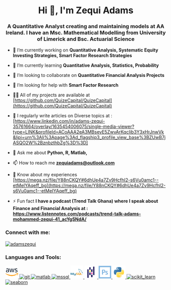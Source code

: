 <h1 align="center">Hi 👋, I'm Zequi Adams</h1>
<h3 align="center">A Quantitative Analyst creating and maintaining models at AA Ireland. I have an Msc. Mathematical Modelling from University of Limerick and Bsc. Actuarial Science</h3>

- 🔭 I’m currently working on **Quantitative Analysis, Systematic Equity Investing Strategies, Smart Factor Research Strategies**

- 🌱 I’m currently learning **Quantitative Analysis, Statistics, Probability**

- 👯 I’m looking to collaborate on **Quantitative Financial Analysis Projects**

- 🤝 I’m looking for help with **Smart Factor Research**

- 👨‍💻 All of my projects are available at [https://github.com/QuizeCapital/QuizeCapital](https://github.com/QuizeCapital/QuizeCapital)

- 📝 I regularly write articles on Diverse topics at : [https://www.linkedin.com/in/adams-zequi-35761664/overlay/1635454006075/single-media-viewer?type=LINK&profileId=ACoAAA2eA3MBsevE5ZwvArKqcIib3Y3xHrJnwVk&lipi=urn%3Ali%3Apage%3Ad_flagship3_profile_view_base%3BZUwB7jASQO2W%2BznbzthbZg%3D%3D]

- 💬 Ask me about **Python, R, Matlab,**

- 📫 How to reach me **zequiadams@outlook.com**

- 📄 Know about my experiences [https://mega.nz/file/Y88nCKQY#6dhUe4a7Zv9HcfhI2-s6Vu0amc1--etMeIYAqeff_bg](https://mega.nz/file/Y88nCKQY#6dhUe4a7Zv9HcfhI2-s6Vu0amc1--etMeIYAqeff_bg)

- ⚡ Fun fact **I have a podcast (Trend Talk Ghana) where I speak about Finance and Financial Analysis at : https://www.listennotes.com/podcasts/trend-talk-adams-mohammed-zequi-41_acYgSNdA/**

<h3 align="left">Connect with me:</h3>
<p align="left">
<a href="https://linkedin.com/in/adamszequi" target="blank"><img align="center" src="https://raw.githubusercontent.com/rahuldkjain/github-profile-readme-generator/master/src/images/icons/Social/linked-in-alt.svg" alt="adamszequi" height="30" width="40" /></a>
</p>

<h3 align="left">Languages and Tools:</h3>
<p align="left"> <a href="https://aws.amazon.com" target="_blank" rel="noreferrer"> <img src="https://raw.githubusercontent.com/devicons/devicon/master/icons/amazonwebservices/amazonwebservices-original-wordmark.svg" alt="aws" width="40" height="40"/> </a> <a href="https://git-scm.com/" target="_blank" rel="noreferrer"> <img src="https://www.vectorlogo.zone/logos/git-scm/git-scm-icon.svg" alt="git" width="40" height="40"/> </a> <a href="https://www.mathworks.com/" target="_blank" rel="noreferrer"> <img src="https://upload.wikimedia.org/wikipedia/commons/2/21/Matlab_Logo.png" alt="matlab" width="40" height="40"/> </a> <a href="https://www.microsoft.com/en-us/sql-server" target="_blank" rel="noreferrer"> <img src="https://www.svgrepo.com/show/303229/microsoft-sql-server-logo.svg" alt="mssql" width="40" height="40"/> </a> <a href="https://www.mysql.com/" target="_blank" rel="noreferrer"> <img src="https://raw.githubusercontent.com/devicons/devicon/master/icons/mysql/mysql-original-wordmark.svg" alt="mysql" width="40" height="40"/> </a> <a href="https://pandas.pydata.org/" target="_blank" rel="noreferrer"> <img src="https://raw.githubusercontent.com/devicons/devicon/2ae2a900d2f041da66e950e4d48052658d850630/icons/pandas/pandas-original.svg" alt="pandas" width="40" height="40"/> </a> <a href="https://www.photoshop.com/en" target="_blank" rel="noreferrer"> <img src="https://raw.githubusercontent.com/devicons/devicon/master/icons/photoshop/photoshop-line.svg" alt="photoshop" width="40" height="40"/> </a> <a href="https://www.python.org" target="_blank" rel="noreferrer"> <img src="https://raw.githubusercontent.com/devicons/devicon/master/icons/python/python-original.svg" alt="python" width="40" height="40"/> </a> <a href="https://scikit-learn.org/" target="_blank" rel="noreferrer"> <img src="https://upload.wikimedia.org/wikipedia/commons/0/05/Scikit_learn_logo_small.svg" alt="scikit_learn" width="40" height="40"/> </a> <a href="https://seaborn.pydata.org/" target="_blank" rel="noreferrer"> <img src="https://seaborn.pydata.org/_images/logo-mark-lightbg.svg" alt="seaborn" width="40" height="40"/> </a> </p>
